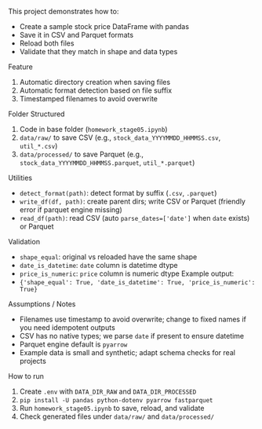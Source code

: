 This project demonstrates how to:
- Create a sample stock price DataFrame with pandas
- Save it in CSV and Parquet formats
- Reload both files
- Validate that they match in shape and data types


Feature
1. Automatic directory creation when saving files
2. Automatic format detection based on file suffix
3. Timestamped filenames to avoid overwrite

Folder Structured
1. Code in base folder (`homework_stage05.ipynb`)
2. `data/raw/` to save CSV (e.g., `stock_data_YYYYMMDD_HHMMSS.csv`, `util_*.csv`)
3. `data/processed/` to save Parquet (e.g., `stock_data_YYYYMMDD_HHMMSS.parquet`, `util_*.parquet`)

Utilities
- `detect_format(path)`: detect format by suffix (`.csv`, `.parquet`)
- `write_df(df, path)`: create parent dirs; write CSV or Parquet (friendly error if parquet engine missing)
- `read_df(path)`: read CSV (auto `parse_dates=['date']` when `date` exists) or Parquet

Validation
- `shape_equal`: original vs reloaded have the same shape
- `date_is_datetime`: `date` column is datetime dtype
- `price_is_numeric`: `price` column is numeric dtype
Example output:
- `{'shape_equal': True, 'date_is_datetime': True, 'price_is_numeric': True}`

Assumptions / Notes
- Filenames use timestamp to avoid overwrite; change to fixed names if you need idempotent outputs
- CSV has no native types; we parse `date` if present to ensure datetime
- Parquet engine default is `pyarrow`
- Example data is small and synthetic; adapt schema checks for real projects

How to run
1. Create `.env` with `DATA_DIR_RAW` and `DATA_DIR_PROCESSED`
2. `pip install -U pandas python-dotenv pyarrow fastparquet`
3. Run `homework_stage05.ipynb` to save, reload, and validate
4. Check generated files under `data/raw/` and `data/processed/`